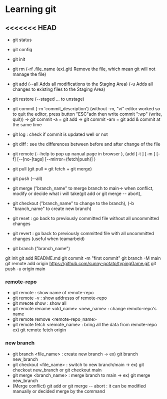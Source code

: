 # Learning git

## <<<<<<< HEAD

- git status
- git config
- git init
- git rm (-rf .file_name (ex).git) Remove the file, which mean git will not manage the file)
- git add (--all Adds all modifications to the Staging Area) (-u Adds all changes to existing files to the Staging Area)
- git restore (--staged <file>... to unstage)
- git commit (-m 'commit_description') (without -m, "vi" editor worked so to quit the editor, press button "ESC"adn then write commit ":wp" (write, quit))
  => git commit -a = git add
  => git commit -am = git add & commit at the same time
- git log : check if commit is updated well or not
- git diff : see the differences between before and after change of the file
- git remote (--help to pop up nanual page in browser ), (add [-t <branch>] [-m <master>] [-f] [--[no-]tags] [--mirror=(fetch|push)] <name> <url>)
- git pull (git pull = git fetch + git merge)
- git push (--all)
- git merge ("branch_name" to merge branch to main-> when conflict, modify or decide what i will take(git add or git merge -- abort),
- git checkout ("branch_name" to change to the branch), (-b "branch_name" to create new branch)

- git reset : go back to previously committed file without all uncommitted changes
- git revert : go back to previously committed file with all uncommitted changes (useful when teamarbeid)
- git branch ("branch_name")

git init
git add README.md
git commit -m "first commit"
git branch -M main
git remote add origin https://github.com/sunny-potato/typingGame.git
git push -u origin main

### remote-repo

- git remote : show name of remote-repo
- git remote -v : show addresss of remote-repo
- git mreote show : show all
- git remote rename <old_name> <new_name> : change remoto-repo's name
- git remote remove <remote-repo_name>
- git remote fetch <remote_name> : bring all the data from remote-repo ex) git remote fetch origin

### new branch

- git branch <file_name> : create new branch -> ex) git branch new_branch
- git checkout <file_name> : switch to new branch/main -> ex) git checkout new_branch or git checkout main
- git merge <branch_name> : merge branch to main -> ex) git merge new_branch
- (Merge conflict) git add or git merge -- abort : it can be modified manually or decided merge by the command
